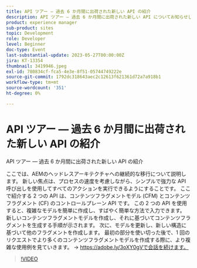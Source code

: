 ```yaml
---
title: API ツアー — 過去 6 か月間に出荷された新しい API の紹介
description: API ツアー — 過去 6 か月間に出荷された新しい API についてお知らせします。このトークでは、AEMのヘッドレスアーキテクチャへの継続的な移行について説明します。 新しい焦点は、プロセスの速度を考慮しながら、シンプルで強力な API 呼び出しを使用してすべてのアクションを実行できるようにすることです。 ここで紹介する 2 つの API は、コンテンツフラグメントモデル (CFM) とコンテンツフラグメント (CF) のコントロールプレーン API です。 この 2 つの API を使用すると、複雑なモデルを簡単に作成し、すばやく簡単な方法で入力できます。 新しいコンテンツフラグメントモデルを作成し、それに基づいてコンテンツフラグメントを生成する手順が示されます。 次に、モデルを更新し、新しい構造に基づいて他のフラグメントを作成します。 最初の部分を使い切った後で、1 回のリクエストでより多くのコンテンツフラグメントモデルを作成する際に、より複雑な使用例を見ていきます。
product: experience manager
sub-product: sites
topic: Development
role: Developer
level: Beginner
doc-type: Event
last-substantial-update: 2023-05-27T00:00:00Z
jira: KT-13354
thumbnail: 3419946.jpeg
exl-id: 780834cf-fca5-4e3e-8f51-05744749222e
source-git-commit: 1792dc318643aec2c12613f621361d72a7a918b1
workflow-type: tm+mt
source-wordcount: '351'
ht-degree: 0%

---
```


# API ツアー — 過去 6 か月間に出荷された新しい API の紹介

API ツアー — 過去 6 か月間に出荷された新しい API の紹介

ここでは、AEMのヘッドレスアーキテクチャへの継続的な移行について説明します。 新しい焦点は、プロセスの速度を考慮しながら、シンプルで強力な API 呼び出しを使用してすべてのアクションを実行できるようにすることです。 ここで紹介する 2 つの API は、コンテンツフラグメントモデル (CFM) とコンテンツフラグメント (CF) のコントロールプレーン API です。 この 2 つの API を使用すると、複雑なモデルを簡単に作成し、すばやく簡単な方法で入力できます。 新しいコンテンツフラグメントモデルを作成し、それに基づいてコンテンツフラグメントを生成する手順が示されます。 次に、モデルを更新し、新しい構造に基づいて他のフラグメントを作成します。 最初の部分を使い切った後で、1 回のリクエストでより多くのコンテンツフラグメントモデルを作成する際に、より複雑な使用例を見ていきます。 → https://adobe.ly/3oXY0gVで会話を続けます。

>[!VIDEO](https://video.tv.adobe.com/v/3419946/?learn=on)
